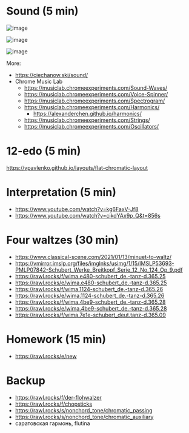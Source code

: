 # Sound (5 min)

![image](https://github.com/user-attachments/assets/c714df26-3e0a-4e23-8df0-2a8ea18d7fdb)

![image](https://github.com/user-attachments/assets/34327549-9e18-43f7-a399-aaa346cb2fb7)

![image](https://github.com/user-attachments/assets/a697aee2-b24b-4121-b34d-27717bd36b8c)


More:
- https://ciechanow.ski/sound/
- Chrome Music Lab
   - https://musiclab.chromeexperiments.com/Sound-Waves/
   - https://musiclab.chromeexperiments.com/Voice-Spinner/
   - https://musiclab.chromeexperiments.com/Spectrogram/
   - https://musiclab.chromeexperiments.com/Harmonics/
      - https://alexanderchen.github.io/harmonics/
   - https://musiclab.chromeexperiments.com/Strings/
   - https://musiclab.chromeexperiments.com/Oscillators/


# 12-edo (5 min)

https://vpavlenko.github.io/layouts/flat-chromatic-layout



# Interpretation (5 min)

- https://www.youtube.com/watch?v=kg6FaxV-Jf8
- https://www.youtube.com/watch?v=cikdYAx9p_Q&t=856s

# Four waltzes (30 min)

- https://www.classical-scene.com/2021/01/13/minuet-to-waltz/
- https://vmirror.imslp.org/files/imglnks/usimg/1/15/IMSLP53693-PMLP07842-Schubert_Werke_Breitkopf_Serie_12_No_124_Op_9.pdf
- https://rawl.rocks/f/wima.e480-schubert_de.-tanz-d.365.25
- https://rawl.rocks/e/wima.e480-schubert_de.-tanz-d.365.25
- https://rawl.rocks/f/wima.1124-schubert_de.-tanz-d.365.26
- https://rawl.rocks/e/wima.1124-schubert_de.-tanz-d.365.26
- https://rawl.rocks/f/wima.4be9-schubert_de.-tanz-d.365.28
- https://rawl.rocks/e/wima.4be9-schubert_de.-tanz-d.365.28
- https://rawl.rocks/f/wima.7e1e-schubert_deut.tanz-d.365.09

# Homework (15 min)

- https://rawl.rocks/e/new

# Backup

- https://rawl.rocks/f/der-flohwalzer
- https://rawl.rocks/f/chopsticks
- https://rawl.rocks/s/nonchord_tone/chromatic_passing
- https://rawl.rocks/s/nonchord_tone/chromatic_auxiliary
- саратовская гармонь, flutina
